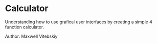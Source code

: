 # Calculator
 Understanding how to use grafical user interfaces by creating a simple 4 function calculator.

 Author: Maxwell Vitebskiy
